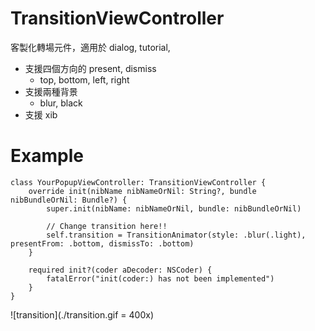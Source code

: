 # TransitionViewController

客製化轉場元件，適用於 dialog, tutorial, 

- 支援四個方向的 present, dismiss
	- top, bottom, left, right
- 支援兩種背景
	- blur, black
- 支援 xib


# Example
```
class YourPopupViewController: TransitionViewController {
	override init(nibName nibNameOrNil: String?, bundle nibBundleOrNil: Bundle?) {
		super.init(nibName: nibNameOrNil, bundle: nibBundleOrNil)
		
		// Change transition here!!
		self.transition = TransitionAnimator(style: .blur(.light), presentFrom: .bottom, dismissTo: .bottom)
	}

	required init?(coder aDecoder: NSCoder) {
		fatalError("init(coder:) has not been implemented")
	}
}
```

![transition](./transition.gif = 400x)
